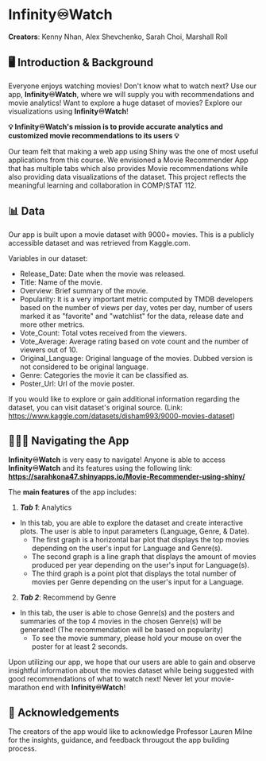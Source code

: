 # **Infinity♾Watch**

**Creators**: Kenny Nhan, Alex Shevchenko, Sarah Choi, Marshall Roll

## 🖥 Introduction & Background 

Everyone enjoys watching movies! Don't know what to watch next? Use our app, **Infinity♾Watch**, where we will supply you with recommendations and movie analytics! Want to explore a huge dataset of movies? Explore our visualizations using **Infinity♾Watch**!

**💡 Infinity♾Watch's mission is to provide accurate analytics and customized movie recommendations to its users 💡**

Our team felt that making a web app using Shiny was the one of most useful applications from this course. We envisioned a Movie Recommender App that has multiple tabs which also provides Movie recommendations while also providing data visualizations of the dataset. This project reflects the meaningful learning and collaboration in COMP/STAT 112. 

## 📊 Data 

Our app is built upon a movie dataset with 9000+ movies. This is a publicly accessible dataset and was retrieved from Kaggle.com. 

Variables in our dataset:
- Release_Date: Date when the movie was released.
- Title: Name of the movie.
- Overview: Brief summary of the movie.
- Popularity: It is a very important metric computed by TMDB developers based on the number of views per day, votes per day, number of users marked it as "favorite" and "watchlist" for the data, release date and more other metrics.
- Vote_Count: Total votes received from the viewers.
- Vote_Average: Average rating based on vote count and the number of viewers out of 10.
- Original_Language: Original language of the movies. Dubbed version is not considered to be original language.
- Genre: Categories the movie it can be classified as.
- Poster_Url: Url of the movie poster.

If you would like to explore or gain additional information regarding the dataset, you can visit dataset's original source. (Link: https://www.kaggle.com/datasets/disham993/9000-movies-dataset)

## 👩🏻‍💻 Navigating the App 

**Infinity♾Watch** is very easy to navigate! Anyone is able to access **Infinity♾Watch** and its features using the following link: **https://sarahkona47.shinyapps.io/Movie-Recommender-using-shiny/**

The **main features** of the app includes:

1. ***Tab 1***: Analytics 
- In this tab, you are able to explore the dataset and create interactive plots. The user is able to input parameters (Language, Genre, & Date). 
  - The first graph is a horizontal bar plot that displays the top movies depending on the user's input for Language and Genre(s). 
  - The second graph is a line graph that displays the amount of movies produced per year depending on the user's input for Language(s). 
  - The third graph is a point plot that displays the total number of movies per Genre depending on the user's input for a Language.

2. ***Tab 2***: Recommend by Genre
- In this tab, the user is able to chose Genre(s) and the posters and summaries of the top 4 movies in the chosen Genre(s) will be generated! (The recommendation will be based on popularity)
  - To see the movie summary, please hold your mouse on over the poster for at least 2 seconds. 

Upon utilizing our app, we hope that our users are able to gain and observe insightful information about the movies dataset while being suggested with good recommendations of what to watch next! Never let your movie-marathon end with **Infinity♾Watch**!

## 🧠 Acknowledgements 

The creators of the app would like to acknowledge Professor Lauren Milne for the insights, guidance, and feedback througout the app building process. 

